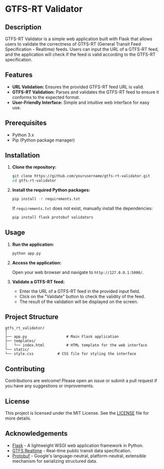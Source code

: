 # GTFS-RT Validator

## Description

GTFS-RT Validator is a simple web application built with Flask that allows users to validate the correctness of GTFS-RT (General Transit Feed Specification - Realtime) feeds. Users can input the URL of a GTFS-RT feed, and the application will check if the feed is valid according to the GTFS-RT specification.

## Features

- **URL Validation:** Ensures the provided GTFS-RT feed URL is valid.
- **GTFS-RT Validation:** Parses and validates the GTFS-RT feed to ensure it conforms to the expected format.
- **User-Friendly Interface:** Simple and intuitive web interface for easy use.

## Prerequisites

- Python 3.x
- Pip (Python package manager)

## Installation

1. **Clone the repository:**

    ```bash
    git clone https://github.com/yourusername/gtfs-rt-validator.git
    cd gtfs-rt-validator
    ```

2. **Install the required Python packages:**

    ```bash
    pip install -r requirements.txt
    ```

    If `requirements.txt` does not exist, manually install the dependencies:

    ```bash
    pip install flask protobuf validators
    ```

## Usage

1. **Run the application:**

    ```bash
    python app.py
    ```

2. **Access the application:**

   Open your web browser and navigate to `http://127.0.0.1:5000/`.

3. **Validate a GTFS-RT feed:**

   - Enter the URL of a GTFS-RT feed in the provided input field.
   - Click on the "Validate" button to check the validity of the feed.
   - The result of the validation will be displayed on the screen.

## Project Structure

```
gtfs_rt_validator/
│
├── app.py                  # Main Flask application
├── templates/
│   └── index.html          # HTML template for the web interface
└── static/
└── style.css           # CSS file for styling the interface
```

## Contributing

Contributions are welcome! Please open an issue or submit a pull request if you have any suggestions or improvements.

## License

This project is licensed under the MIT License. See the [LICENSE](LICENSE) file for more details.

## Acknowledgements

- [Flask](https://flask.palletsprojects.com/) - A lightweight WSGI web application framework in Python.
- [GTFS Realtime](https://developers.google.com/transit/gtfs-realtime) - Real-time public transit data specification.
- [Protobuf](https://developers.google.com/protocol-buffers) - Google's language-neutral, platform-neutral, extensible mechanism for serializing structured data.
